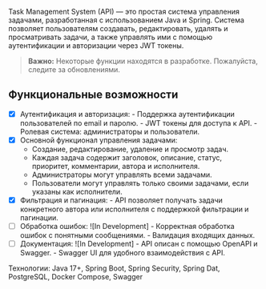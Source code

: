 Task Management System (API) — это простая система управления задачами, разработанная с использованием Java и Spring. Система позволяет пользователям создавать, редактировать, удалять и просматривать задачи, а также управлять ими с помощью аутентификации и авторизации через JWT токены.
> **Важно:** Некоторые функции находятся в разработке. Пожалуйста, следите за обновлениями.
## Функциональные возможности
- [x] Аутентификация и авторизация:
      - Поддержка аутентификации пользователей по email и паролю.
      - JWT токены для доступа к API.
      - Ролевая система: администраторы и пользователи.
- [x]  Основной функционал управления задачами:
      - Создание, редактирование, удаление и просмотр задач.
      - Каждая задача содержит заголовок, описание, статус, приоритет, комментарии, автора и исполнителя.
      - Администраторы могут управлять всеми задачами.
      - Пользователи могут управлять только своими задачами, если указаны как исполнители.
- [x] Фильтрация и пагинация:
      - API позволяет получать задачи конкретного автора или исполнителя с поддержкой фильтрации и пагинации.
- [ ] Обработка ошибок: ![In Development]
      - Корректная обработка ошибок с понятными сообщениями.
      - Валидация входящих данных.
- [ ] Документация: ![In Development]
      - API описан с помощью OpenAPI и Swagger.
      - Swagger UI для удобного взаимодействия с API.

Технологии:
Java 17+,
Spring Boot,
Spring Security,
Spring Dat,
PostgreSQL,
Docker Compose,
Swagger                        
